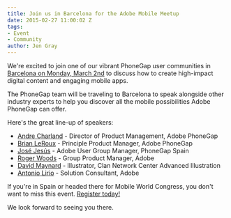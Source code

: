 ```yaml
---
title: Join us in Barcelona for the Adobe Mobile Meetup
date: 2015-02-27 11:00:02 Z
tags:
- Event
- Community
author: Jen Gray
---
```


We're excited to join one of our vibrant PhoneGap user communities in [Barcelona on Monday, March 2nd](http://adobemobilebarcelona.phonegapspain.com/) to discuss how to create high-impact digital content and engaging mobile apps.

The PhoneGap team will be traveling to Barcelona to speak alongside other industry experts to help you discover all the mobile possibilities Adobe PhoneGap can offer.

Here's the great line-up of speakers:

- [Andre Charland](https://twitter.com/AndreCharland) - Director of Product Management, Adobe PhoneGap
- [Brian LeRoux](https://twitter.com/brianleroux) - Principle Product Manager, Adobe PhoneGap
- [José Jesús](https://twitter.com/JoseJ_PR) - Adobe User Group Manager, PhoneGap Spain
- [Roger Woods](https://twitter.com/rogerjwoods) - Group Product Manager, Adobe
- [David Maynard](https://twitter.com/dmaynar) - Illustrator, Clan Network Center Advanced Illustration
- [Antonio Lirio](https://twitter.com/uklanor) - Solution Consultant, Adobe

If you're in Spain or headed there for Mobile World Congress, you don't want to miss this event. [Register today!](http://adobemobilebarcelona.phonegapspain.com/)

We look forward to seeing you there.
